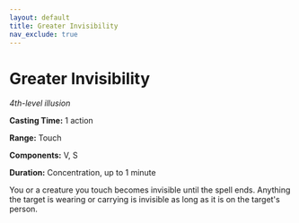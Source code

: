 ```yaml
---
layout: default
title: Greater Invisibility
nav_exclude: true
---
```

# Greater Invisibility

*4th-level illusion*

**Casting Time:** 1 action

**Range:** Touch

**Components:** V, S

**Duration:** Concentration, up to 1 minute

You or a creature you touch becomes invisible until the spell ends. Anything the target is wearing or carrying is invisible as long as it is on the target's person.